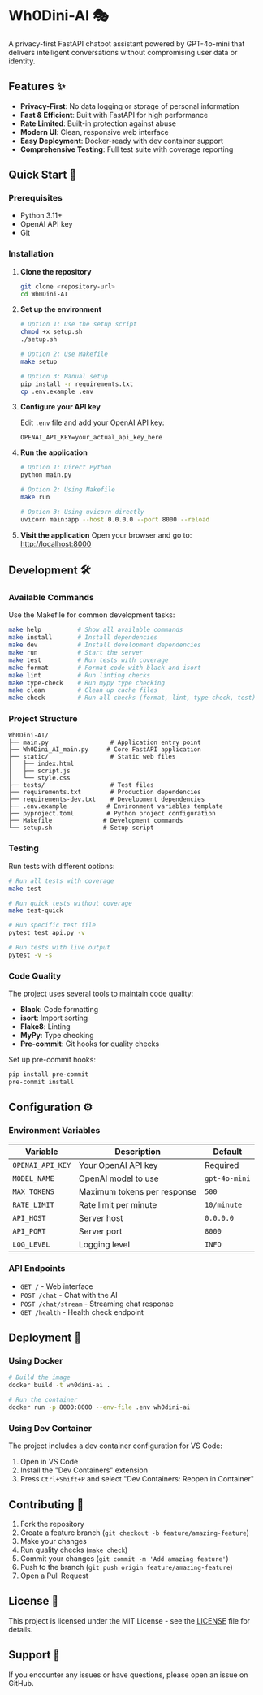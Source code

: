 # Wh0Dini-AI 🎭

A privacy-first FastAPI chatbot assistant powered by GPT-4o-mini that delivers intelligent conversations without compromising user data or identity.

## Features ✨

- **Privacy-First**: No data logging or storage of personal information
- **Fast & Efficient**: Built with FastAPI for high performance
- **Rate Limited**: Built-in protection against abuse
- **Modern UI**: Clean, responsive web interface
- **Easy Deployment**: Docker-ready with dev container support
- **Comprehensive Testing**: Full test suite with coverage reporting

## Quick Start 🚀

### Prerequisites

- Python 3.11+
- OpenAI API key
- Git

### Installation

1. **Clone the repository**

   ```bash
   git clone <repository-url>
   cd Wh0Dini-AI
   ```

2. **Set up the environment**

   ```bash
   # Option 1: Use the setup script
   chmod +x setup.sh
   ./setup.sh

   # Option 2: Use Makefile
   make setup

   # Option 3: Manual setup
   pip install -r requirements.txt
   cp .env.example .env
   ```

3. **Configure your API key**

   Edit `.env` file and add your OpenAI API key:

   ```env
   OPENAI_API_KEY=your_actual_api_key_here
   ```

4. **Run the application**

   ```bash
   # Option 1: Direct Python
   python main.py

   # Option 2: Using Makefile
   make run

   # Option 3: Using uvicorn directly
   uvicorn main:app --host 0.0.0.0 --port 8000 --reload
   ```

5. **Visit the application**
   Open your browser and go to: <http://localhost:8000>

## Development 🛠️

### Available Commands

Use the Makefile for common development tasks:

```bash
make help          # Show all available commands
make install       # Install dependencies
make dev           # Install development dependencies
make run           # Start the server
make test          # Run tests with coverage
make format        # Format code with black and isort
make lint          # Run linting checks
make type-check    # Run mypy type checking
make clean         # Clean up cache files
make check         # Run all checks (format, lint, type-check, test)
```

### Project Structure

```
Wh0Dini-AI/
├── main.py                 # Application entry point
├── Wh0Dini_AI_main.py     # Core FastAPI application
├── static/                 # Static web files
│   ├── index.html
│   ├── script.js
│   └── style.css
├── tests/                  # Test files
├── requirements.txt        # Production dependencies
├── requirements-dev.txt    # Development dependencies
├── .env.example           # Environment variables template
├── pyproject.toml         # Python project configuration
├── Makefile              # Development commands
└── setup.sh              # Setup script
```

### Testing

Run tests with different options:

```bash
# Run all tests with coverage
make test

# Run quick tests without coverage
make test-quick

# Run specific test file
pytest test_api.py -v

# Run tests with live output
pytest -v -s
```

### Code Quality

The project uses several tools to maintain code quality:

- **Black**: Code formatting
- **isort**: Import sorting
- **Flake8**: Linting
- **MyPy**: Type checking
- **Pre-commit**: Git hooks for quality checks

Set up pre-commit hooks:

```bash
pip install pre-commit
pre-commit install
```

## Configuration ⚙️

### Environment Variables

| Variable | Description | Default |
|----------|-------------|---------|
| `OPENAI_API_KEY` | Your OpenAI API key | Required |
| `MODEL_NAME` | OpenAI model to use | `gpt-4o-mini` |
| `MAX_TOKENS` | Maximum tokens per response | `500` |
| `RATE_LIMIT` | Rate limit per minute | `10/minute` |
| `API_HOST` | Server host | `0.0.0.0` |
| `API_PORT` | Server port | `8000` |
| `LOG_LEVEL` | Logging level | `INFO` |

### API Endpoints

- `GET /` - Web interface
- `POST /chat` - Chat with the AI
- `POST /chat/stream` - Streaming chat response
- `GET /health` - Health check endpoint

## Deployment 🚢

### Using Docker

```bash
# Build the image
docker build -t wh0dini-ai .

# Run the container
docker run -p 8000:8000 --env-file .env wh0dini-ai
```

### Using Dev Container

The project includes a dev container configuration for VS Code:

1. Open in VS Code
2. Install the "Dev Containers" extension
3. Press `Ctrl+Shift+P` and select "Dev Containers: Reopen in Container"

## Contributing 🤝

1. Fork the repository
2. Create a feature branch (`git checkout -b feature/amazing-feature`)
3. Make your changes
4. Run quality checks (`make check`)
5. Commit your changes (`git commit -m 'Add amazing feature'`)
6. Push to the branch (`git push origin feature/amazing-feature`)
7. Open a Pull Request

## License 📄

This project is licensed under the MIT License - see the [LICENSE](LICENSE) file for details.

## Support 💬

If you encounter any issues or have questions, please open an issue on GitHub.
